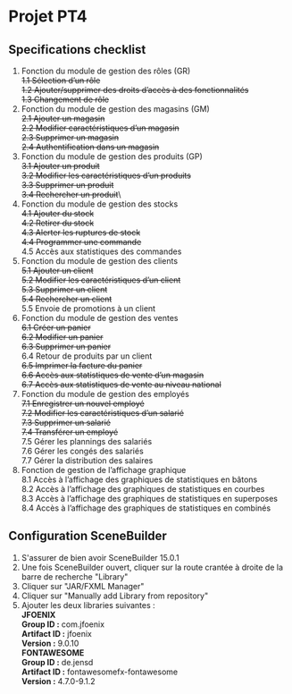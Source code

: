 # Projet PT4

## Specifications checklist

1. Fonction du module de gestion des rôles (GR)\
   ~~1.1 Sélection d’un rôle~~\
   ~~1.2 Ajouter/supprimer des droits d’accès à des fonctionnalités~~\
   ~~1.3 Changement de rôle~~
2. Fonction du module de gestion des magasins (GM)\
   ~~2.1 Ajouter un magasin~~\
   ~~2.2 Modifier caractéristiques d’un magasin~~\
   ~~2.3 Supprimer un magasin~~\
   ~~2.4 Authentification dans un magasin~~
3. Fonction du module de gestion des produits (GP)\
   ~~3.1 Ajouter un produit~~\
   ~~3.2 Modifier les caractéristiques d’un produits~~\
   ~~3.3 Supprimer un produit~~\
   ~~3.4 Rechercher un produit~~\
4. Fonction du module de gestion des stocks\
   ~~4.1 Ajouter du stock~~\
   ~~4.2 Retirer du stock~~\
   ~~4.3 Alerter les ruptures de stock~~\
   ~~4.4 Programmer une commande~~\
   4.5 Accès aux statistiques des commandes
5. Fonction du module de gestion des clients\
   ~~5.1 Ajouter un client~~\
   ~~5.2 Modifier les caractéristiques d’un client~~\
   ~~5.3 Supprimer un client~~\
   ~~5.4 Rechercher un client~~\
   5.5 Envoie de promotions à un client
6. Fonction du module de gestion des ventes\
   ~~6.1 Créer un panier~~\
   ~~6.2 Modifier un panier~~\
   ~~6.3 Supprimer un panier~~\
   6.4 Retour de produits par un client\
   ~~6.5 Imprimer la facture du panier~~\
   ~~6.6 Accès aux statistiques de vente d’un magasin~~\
   ~~6.7 Accès aux statistiques de vente au niveau national~~
7. Fonction du module de gestion des employés\
   ~~7.1 Enregistrer un nouvel employé~~\
   ~~7.2 Modifier les caractéristiques d’un salarié~~\
   ~~7.3 Supprimer un salarié~~\
   ~~7.4 Transférer un employé~~\
   7.5 Gérer les plannings des salariés\
   7.6 Gérer les congés des salariés\
   7.7 Gérer la distribution des salaires
8. Fonction de gestion de l’affichage graphique\
   8.1 Accès à l’affichage des graphiques de statistiques en bâtons\
   8.2 Accès à l’affichage des graphiques de statistiques en courbes\
   8.3 Accès à l’affichage des graphiques de statistiques en superposes\
   8.4 Accès à l’affichage des graphiques de statistiques en combinés

## Configuration SceneBuilder

1. S'assurer de bien avoir SceneBuilder 15.0.1
2. Une fois SceneBuilder ouvert, cliquer sur la route crantée à droite de la barre de recherche "Library"
3. Cliquer sur "JAR/FXML Manager"
4. Cliquer sur "Manually add Library from repository"
5. Ajouter les deux libraries suivantes : \
   **JFOENIX**\
   **Group ID :** com.jfoenix\
   **Artifact ID :** jfoenix\
   **Version :** 9.0.10\
   **FONTAWESOME**\
   **Group ID :** de.jensd\
   **Artifact ID :** fontawesomefx-fontawesome\
   **Version :** 4.7.0-9.1.2
 
